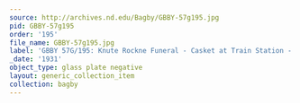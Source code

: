 ```yaml
---
source: http://archives.nd.edu/Bagby/GBBY-57g195.jpg
pid: GBBY-57g195
order: '195'
file_name: GBBY-57g195.jpg
label: 'GBBY 57G/195: Knute Rockne Funeral - Casket at Train Station - 1931'
_date: '1931'
object_type: glass plate negative
layout: generic_collection_item
collection: bagby
---
```

